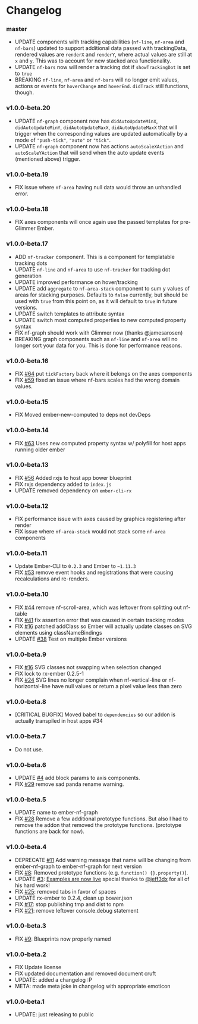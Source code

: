 # Changelog

### master

- UPDATE components with tracking capabilities (`nf-line`, `nf-area` and `nf-bars`) updated to support additional data passed with trackingData, rendered values are `renderX` and `renderY`, where actual values are still at `x` and `y`. This was to account for new stacked area functionality.
- UPDATE `nf-bars` now will render a tracking dot if `showTrackingDot` is set to `true`
- BREAKING `nf-line`, `nf-area` and `nf-bars` will no longer emit values, actions or events for `hoverChange` and `hoverEnd`. `didTrack` still functions, though.

### v1.0.0-beta.20

- UPDATE `nf-graph` component now has `didAutoUpdateMinX`, `didAutoUpdateMinY`, `didAutoUpdateMaxX`, `didAutoUpdateMaxX` that will trigger when the corresponding values are updated automatically by a mode of `"push-tick"`, `"auto"` or `"tick"`.
- UPDATE `nf-graph` component now has actions `autoScaleXAction` and `autoScaleYAction` that will send when 
 the auto update events (mentioned above) trigger.

### v1.0.0-beta.19

- FIX issue where `nf-area` having null data would throw an unhandled error.

### v1.0.0-beta.18

- FIX axes components will once again use the passed templates for pre-Glimmer Ember.

### v1.0.0-beta.17

- ADD `nf-tracker` component. This is a component for templatable tracking dots
- UPDATE `nf-line` and `nf-area` to use `nf-tracker` for tracking dot generation
- UPDATE improved performance on hover/tracking
- UPDATE add `aggregate` to `nf-area-stack` component to sum y values of areas for stacking purposes. Defaults to `false` currently, but should be used with `true` from this point on, as it will default to `true` in future versions.
- UPDATE switch templates to attribute syntax
- UPDATE switch most computed properties to new computed property syntax
- FIX nf-graph should work with Glimmer now (thanks @jamesarosen)
- BREAKING graph components such as `nf-line` and `nf-area` will no longer sort your data for you. This is done for performance reasons.

### v1.0.0-beta.16

- FIX [#64](https://github.com/Netflix/ember-nf-graph/issues/64) put `tickFactory` back where it belongs on the axes components
- FIX [#59](https://github.com/Netflix/ember-nf-graph/pull/59) fixed an issue where nf-bars scales had the wrong domain values. 

### v1.0.0-beta.15

- FIX Moved ember-new-computed to deps not devDeps

### v1.0.0-beta.14

- FIX [#63](https://github.com/Netflix/ember-nf-graph/pull/63) Uses new computed property syntax w/ polyfill for host apps running older ember

### v1.0.0-beta.13

- FIX [#56](https://github.com/Netflix/ember-nf-graph/pull/56) Added rxjs to host app bower blueprint
- FIX rxjs dependency added to `index.js`
- UPDATE removed dependency on `ember-cli-rx`

### v1.0.0-beta.12

- FIX performance issue with axes caused by graphics registering after render
- FIX issue where `nf-area-stack` would not stack some `nf-area` components

### v1.0.0-beta.11

- Update Ember-CLI to `0.2.3` and Ember to `~1.11.3`
- FIX [#53](//github.com/Netflix/ember-nf-graph/issues/53) remove event hooks and registrations that were causing recalculations and re-renders.

### v1.0.0-beta.10

- FIX [#44](//github.com/Netflix/ember-nf-graph/issues/44) remove nf-scroll-area, which was leftover from splitting out nf-table
- FIX [#41](//github.com/Netflix/ember-nf-graph/issues/41) fix assertion error that was caused in certain tracking modes
- FIX [#16](//github.com/Netflix/ember-nf-graph/issues/16) patched addClass so Ember will actually update classes on SVG elements using classNameBindings
- UPDATE [#38](//github.com/Netflix/ember-nf-graph/issues/38) Test on multiple Ember versions

### v1.0.0-beta.9

- FIX [#16](//github.com/Netflix/ember-nf-graph/issues/16) SVG classes not swapping when selection changed
- FIX lock to rx-ember 0.2.5-1
- FIX [#24](//github.com/Netflix/ember-nf-graph/issues/24) SVG lines no longer complain when nf-vertical-line or nf-horizontal-line have null values
  or return a pixel value less than zero

### v1.0.0-beta.8

- [CRITICAL BUGFIX] Moved babel to `dependencies` so our addon is actually transpiled in host apps #34

### v1.0.0-beta.7

- Do not use.

### v1.0.0-beta.6

- UPDATE [#4](//github.com/Netflix/ember-nf-graph/issues/4) add block params to axis components.
- FIX [#29](//github.com/netflix/ember-nf-graph/issues/29) remove sad panda rename warning.

### v1.0.0-beta.5

- UPDATE name to ember-nf-graph
- FIX [#28](//github.com/netflix/ember-nf-graph/issues/28) Remove a few additional prototype functions. But also I had to 
  remove the addon that removed the prototype functions. (prototype functions are back for now).

### v1.0.0-beta.4

- DEPRECATE [#11](//github.com/netflix/ember-nf-graph/issues/11) Add warning message that name will be changing from ember-nf-graph 
  to ember-nf-graph for next version
- FIX [#8](//github.com/netflix/ember-nf-graph/issues/8): Removed prototype functions (e.g. `function() {}.property()`).
- UPDATE [#3](//github.com/netflix/ember-nf-graph/issues/3): [Examples are now live](//netflix.github.io/ember-nf-graph-examples/dist) special thanks to [@jeff3dx](//github.com/jeff3dx) 
  for all of his hard work!
- FIX [#25](//github.com/netflix/ember-nf-graph/issues/25): removed tabs in favor of spaces
- UPDATE rx-ember to 0.2.4, clean up bower.json
- FIX [#17](//github.com/netflix/ember-nf-graph/pull/17): stop publishing tmp and dist to npm
- FIX [#21](//github.com/netflix/ember-nf-graph/issues/21): remove leftover console.debug statement

### v1.0.0-beta.3

- FIX [#9](//github.com/netflix/ember-nf-graph/issues/9): Blueprints now properly named

### v1.0.0-beta.2
- FIX Update license
- FIX updated documentation and removed document cruft
- UPDATE: added a changelog :P
- META: made meta joke in changelog with appropriate emoticon

### v1.0.0-beta.1

- UPDATE: just releasing to public
